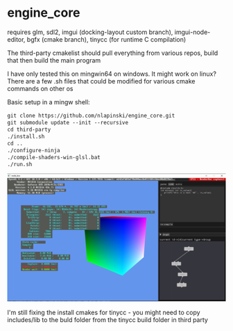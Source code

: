 # engine_core

requires glm, sdl2, imgui (docking-layout custom branch), imgui-node-editor, bgfx (cmake branch), tinycc (for runtime C compilation)

The third-party cmakelist should pull everything from various repos, build that then build the main program

I have only tested this on mingwin64 on windows. It might work on linux?
There are a few .sh files that could be modified for various cmake commands on other os

Basic setup in a mingw shell:
```
git clone https://github.com/nlapinski/engine_core.git
git submodule update --init --recursive
cd third-party
./install.sh
cd ..
./configure-ninja
./compile-shaders-win-glsl.bat
./run.sh
```
![nodebox](nodebox.png)

I'm still fixing the install cmakes for tinycc - you might need to copy includes/lib to the buld folder from the tinycc build folder in third party